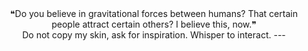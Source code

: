 </div> <div align="center">
❝Do you believe in gravitational forces between humans? That certain people attract certain others? I believe this, now.❞ 
</div> <div align="center">Do not copy my skin, ask for inspiration. Whisper to interact.
---
